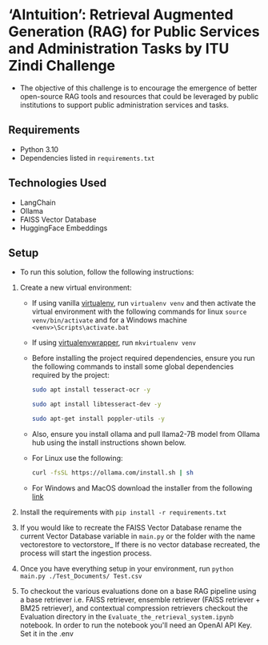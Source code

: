 # ‘AIntuition’: Retrieval Augmented Generation (RAG) for Public Services and Administration Tasks by ITU Zindi Challenge

- The objective of this challenge is to encourage the emergence of better open-source RAG tools and resources that could be leveraged by public institutions to support public administration services and tasks.

## Requirements
- Python 3.10
- Dependencies listed in `requirements.txt`

## Technologies Used
- LangChain
- Ollama
- FAISS Vector Database
- HuggingFace Embeddings


## Setup
- To run this solution, follow the following instructions:

1. Create a new virtual environment:
    - If using vanilla [virtualenv](https://virtualenv.pypa.io/en/latest/), run `virtualenv venv` and then activate the virtual environment with the following commands for linux `source venv/bin/activate` and for a Windows machine `<venv>\Scripts\activate.bat`
    - If using [virtualenvwrapper](https://virtualenvwrapper.readthedocs.org/en/latest/), run `mkvirtualenv venv`
    - Before installing the project required dependencies, ensure you run the following commands to install some global dependencies required by the project:
      ```bash
      sudo apt install tesseract-ocr -y
      ```
      ```bash
      sudo apt install libtesseract-dev -y
      ```
      ```bash
      sudo apt-get install poppler-utils -y
      ```
    - Also, ensure you install ollama and pull llama2-7B model from Ollama hub using the install instructions shown below.

    - For Linux use the following:
      ```bash
      curl -fsSL https://ollama.com/install.sh | sh
      ```
    - For Windows and MacOS download the installer from the following [link](https://ollama.com/download)

2. Install the requirements with `pip install -r requirements.txt`
3. If you would like to recreate the FAISS Vector Database rename the current Vector Database variable in `main.py` or the folder with the name vectorestore to vectorstore_ If there is no vector database recreated, the process will start the ingestion process.
4. Once you have everything setup in your environment, run `python main.py ./Test_Documents/ Test.csv`
5. To checkout the various evaluations done on a base RAG pipeline using a base retriever i.e. FAISS retriever, ensemble retriever (FAISS retriever + BM25 retriever), and contextual compression retrievers checkout the Evaluation directory in the `Evaluate_the_retrieval_system.ipynb` notebook. In order to run the notebook you'll need an OpenAI API Key. Set it in the .env